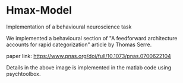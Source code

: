 # Hmax-Model
Implementation of a behavioural neuroscience task

We implemented a behavioural section of "A feedforward architecture accounts for rapid categorization" article by Thomas Serre.

paper link: https://www.pnas.org/doi/full/10.1073/pnas.0700622104


Details in the above image is implemented in the matlab code using psychtoolbox.
